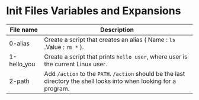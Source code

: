 # Init Files Variables and Expansions

| File name | Description |
|-----------|------------|
|0-alias | Create a script that creates an alias ( Name : `ls` .Value : `rm *` ). |
|1-hello_you | Create a script that prints `hello user`, where user is the current Linux user.|
|2-path |Add `/action` to the `PATH`. `/action` should be the last directory the shell looks into when looking for a program.|

